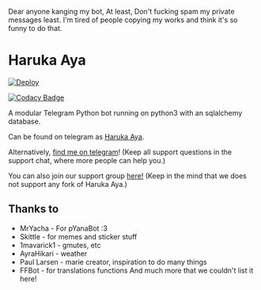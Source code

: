 Dear anyone kanging my bot, At least, Don't fucking spam my private messages least. I'm tired of people copying my works and think it's so funny to do that.

# Haruka Aya
[![Deploy](https://www.herokucdn.com/deploy/button.svg)](https://heroku.com/deploy?template=https://github.com/santosurviver/HarukaAya)


[![Codacy Badge](https://api.codacy.com/project/badge/Grade/fbbb2ca43fa44938a7371706eb39411e)](https://app.codacy.com/gh/HarukaNetwork/HarukaAya?utm_source=github.com&utm_medium=referral&utm_content=HarukaNetwork/HarukaAya&utm_campaign=Badge_Grade_Dashboard)

A modular Telegram Python bot running on python3 with an sqlalchemy database.

Can be found on telegram as [Haruka Aya](https://t.me/HarukaAyaBot).

Alternatively, [find me on telegram](https://t.me/RealAkito)! (Keep all support questions in the support chat, where more people can help you.)

You can also join our support group [here!](https://t.me/HarukaAyaBot)
(Keep in the mind that we does not support any fork of Haruka Aya.)
## Thanks to

* MrYacha - For pYanaBot :3
* Skittle - for memes and sticker stuff
* 1mavarick1 - gmutes, etc 
* AyraHikari - weather
* Paul Larsen - marie creator, inspiration to do many things
* FFBot - for translations functions
And much more that we couldn't list it here!
